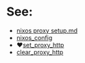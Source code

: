 # See:
- [nixos proxy setup.md](https://github.com/AaG7xNnrgbzeyqc5woPS/linux_help/blob/master/NixOS/proxy/nixos%20proxy%20setup.md)
- [nixos_config ](https://github.com/AaG7xNnrgbzeyqc5woPS/nixos_config)
- ❤️[set_proxy_http](https://github.com/AaG7xNnrgbzeyqc5woPS/nixos_config/blob/master/set_proxy_http.sh)
- [clear_proxy_http](https://github.com/AaG7xNnrgbzeyqc5woPS/nixos_config/blob/master/clear_proxy_http.sh)


# 

